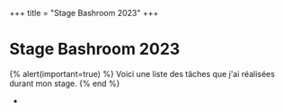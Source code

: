 +++
title = "Stage Bashroom 2023"
+++

# Stage Bashroom 2023

{% alert(important=true) %}
Voici une liste des tâches que j'ai réalisées durant mon stage.
{% end %}

- 